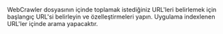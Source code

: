 WebCrawler dosyasının içinde toplamak istediğiniz URL'leri belirlemek için başlangıç URL'si belirleyin ve özelleştirmeleri yapın. Uygulama indexlenen URL'ler içinde arama yapacaktır.
